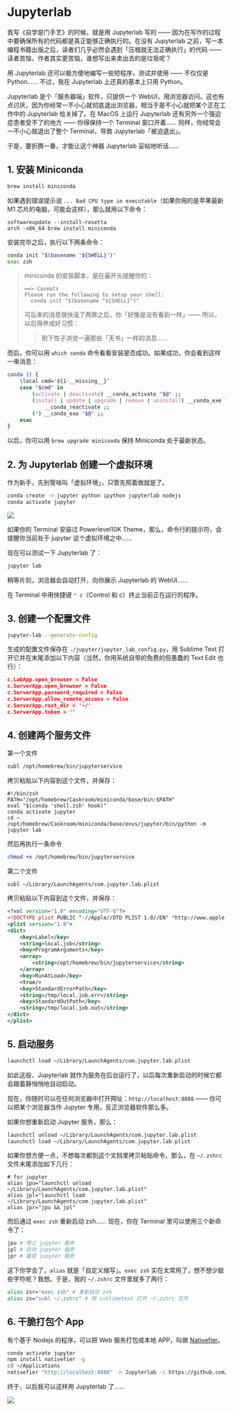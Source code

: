 # Jupyterlab

我写《自学是门手艺》的时候，就是用 Jupyterlab 写的 —— 因为在写作的过程中要确保所有的代码都是真正能够正确执行的。在没有 Jupyterlab 之前，写一本编程书籍出版之后，读者们几乎必然会遇到「压根就无法正确执行」的代码 —— 读者苦恼，作者其实更苦恼，谁想写出来卖出去的是垃圾呢？

用 Jupyterlab 还可以极方便地编写一些短程序，测试并使用 —— 不仅仅是 Python…… 不过，我在 Jupyterlab 上还真的基本上只用 Python。

Jupyterlab 是个「服务器端」软件，只提供一个 WebUI，用浏览器访问。这也有点讨厌，因为你经常一不小心就彻底退出浏览器，相当于是不小心就把某个正在工作中的 Jupyterlab 给关掉了。在 MacOS 上运行 Jupyterlab 还有另外一个强迫症患者受不了的地方 —— 你得保持一个 Terminal 窗口开着…… 同样，你经常会一不小心就退出了整个 Terminal，导致 Jupyterlab「被迫退出」。

于是，要折腾一番，才能让这个神器 Jupyterlab 妥帖地听话……

## 1. 安装 Miniconda

```bash
brew install miniconda
```

如果遇到错误提示说 `... Bad CPU type in executable`（如果你用的是苹果最新 M1 芯片的电脑，可能会这样），那么就用以下命令：

```
softwareupdate --install-rosetta
arch -x86_64 brew install miniconda
```

安装完毕之后，执行以下两条命令：

```bash
conda init "$(basename "${SHELL}")"
exec zsh
```

> miniconda 的安装脚本，是在最开头提醒你的：
>
> ```shell
> ==> Caveats
> Please run the following to setup your shell:
>   conda init "$(basename "${SHELL}")"
> ```
>
> 可后来的消息很快滚了两屏之后，你「好像是没有看到一样」—— 所以，以后得养成好习惯：
>
> > 耐下性子浏览一遍那些「天书」一样的消息……

而后，你可以用 `which conda` 命令看看安装是否成功。如果成功，你会看到这样一串消息：

```bash
conda () {
	\local cmd="${1-__missing__}"
	case "$cmd" in
		(activate | deactivate) __conda_activate "$@" ;;
		(install | update | upgrade | remove | uninstall) __conda_exe "$@" || \return
			__conda_reactivate ;;
		(*) __conda_exe "$@" ;;
	esac
}
```

以后，你可以用 `brew upgrade miniconda` 保持 Miniconda 处于最新状态。

## 2. 为 Jupyterlab 创建一个虚拟环境

作为新手，先别管啥叫「虚拟环境」，只管先照着做就是了。

```bash
conda create -n jupyter python ipython jupyterlab nodejs
conda activate jupyter
```

![](images/conda-venv-jupyter.png)

如果你的 Terminal 安装过 Powerlevel10K Theme，那么，命令行的提示符，会提醒你当前处于 jupyter 这个虚拟环境之中……

现在可以测试一下 Jupyterlab 了：

```bash
jupyter lab
```

稍等片刻，浏览器会自动打开，向你展示 Jupyterlab 的 WebUI……

在 Terminal 中用快捷键 `⌃ c`（Control 和 c）终止当前正在运行的程序。

## 3. 创建一个配置文件

```bash
jupyter-lab --generate-config
```

生成的配置文件保存在 `./jupyter/jupyter_lab_config.py`，用 Sublime Text 打开它并在末尾添加以下内容（当然，你用系统自带的免费的但愚蠢的 Text Edit 也行）：

```json
c.LabApp.open_browser = False
c.ServerApp.open_browser = False
c.ServerApp.password_required = False
c.ServerApp.allow_remote_access = False
c.ServerApp.root_dir = '~/'
c.ServerApp.token = ''
```

## 4. 创建两个服务文件

第一个文件

```bash
subl /opt/homebrew/bin/jupyterservice
```

拷贝粘贴以下内容到这个文件，并保存：

```shell
#!/bin/zsh
PATH="/opt/homebrew/Caskroom/miniconda/base/bin:$PATH"
eval "$(conda 'shell.zsh' hook)"
conda activate jupyter
cd ~
/opt/homebrew/Caskroom/miniconda/base/envs/jupyter/bin/python -m jupyter lab
```

然后再执行一条命令

```bash
chmod +x /opt/homebrew/bin/jupyterservice
```

第二个文件

```
subl ~/Library/LaunchAgents/com.jupyter.lab.plist
```

拷贝粘贴以下内容到这个文件，并保存：

```xml
<?xml version="1.0" encoding="UTF-8"?>
<!DOCTYPE plist PUBLIC "-//Apple//DTD PLIST 1.0//EN" "http://www.apple.com/DTDs/PropertyList-1.0.dtd">
<plist version="1.0">
<dict>
	<key>Label</key>
	<string>local.job</string>
	<key>ProgramArguments</key>
	<array>
		<string>/opt/homebrew/bin/jupyterservice</string>
	</array>
	<key>RunAtLoad</key>
	<true/>
	<key>StandardErrorPath</key>
	<string>/tmp/local.job.err</string>
	<key>StandardOutPath</key>
	<string>/tmp/local.job.out</string>
</dict>
</plist>
```

## 5. 启动服务

```bash
launchctl load ~/Library/LaunchAgents/com.jupyter.lab.plist
```

如此这般，Jupyterlab 就作为服务在后台运行了，以后每次重新启动的时候它都会跟着静悄悄地自动启动。

现在，你随时可以在任何浏览器中打开网址：`http://localhost:8888` —— 你可以把某个浏览器当作 Jupyter 专用，反正浏览器软件那么多。

如果你想重新启动 Jupyter 服务，那么：

```bash
launchctl unload ~/Library/LaunchAgents/com.jupyter.lab.plist
launchctl load ~/Library/LaunchAgents/com.jupyter.lab.plist
```

如果你想方便一点，不想每次都到这个文档里拷贝粘贴命令，那么，在 `~/.zshrc` 文件末尾添加如下几行：

```shell
# for jupyter
alias jpu="launchctl unload ~/Library/LaunchAgents/com.jupyter.lab.plist"
alias jpl="launchctl load ~/Library/LaunchAgents/com.jupyter.lab.plist"
alias jpr="jpu && jpl"
```

而后通过 `exec zsh` 重新启动 zsh…… 现在，你在 Terminal 里可以使用三个新命令了：

```bash
jpu # 停止 jupyter 服务
jpl # 启动 jupyter 服务
jpr # 重启 jupyter 服务
```

这下你学会了，`alias` 就是「自定义缩写」。`exec zsh` 实在太常用了，想不想少敲些字符呢？我想。于是，我的 `~/.zshrc` 文件里就多了两行：

```bash
alias zsr="exec zsh" # 重新启动 zsh
alias zs="subl ~/.zshrc" # 用 sublimetext 打开 ~/.zshrc 文件
```

## 6. 干脆打包个 App

有个基于 Nodejs 的程序，可以把 Web 服务打包成本地 APP，叫做 [Nativefier](https://github.com/jiahaog/nativefier)。

```bash
conda activate jupyter
npm install nativefier -g 
cd ~/Applications
nativefier "http://localhost:8888" -n Jupyterlab -i https://github.com/xiaolai/apple-computer-literacy/raw/main/images/jupyterlab-app-icon.png
```

终于，以后我可以这样用 Jupyterlab 了……

![](images/jupyter-my.png)